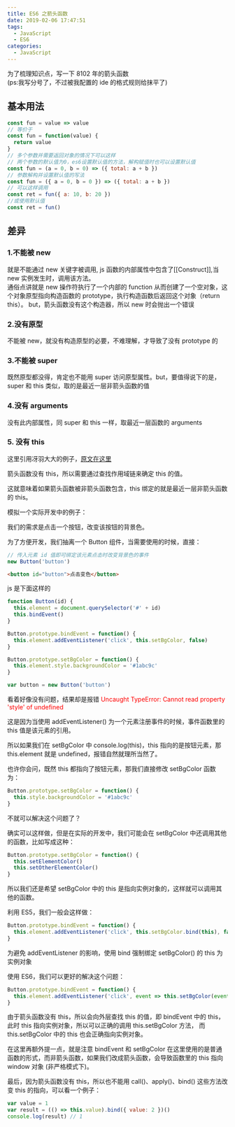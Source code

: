 ```yaml
---
title: ES6 之箭头函数
date: 2019-02-06 17:47:51
tags:
  - JavaScript
  - ES6
categories:
  - JavaScript
---
```


为了梳理知识点，写一下 8102 年的箭头函数  
(ps:我写分号了，不过被我配置的 ide 的格式规则给抹平了)

## 基本用法

```js
const fun = value => value
// 等价于
const fun = function(value) {
  return value
}
// 多个参数并需要返回对象的情况下可以这样
// 两个参数的默认值为0，es6设置默认值的方法，解构赋值时也可以设置默认值
const fun = (a = 0, b = 0) => ({ total: a + b })
// 参数解构并设置默认值的写法
const fun = ({ a = 0, b = 0 }) => ({ total: a + b })
// 可以这样调用
const ret = fun({ a: 10, b: 20 })
//或使用默认值
const ret = fun()
```

## 差异

### 1.不能被 new

就是不能通过 new 关键字被调用, js 函数的内部属性中包含了[[Construct]],当 new 实例发生时，调用该方法。  
通俗点讲就是 new 操作符执行了一个内部的 function 从而创建了一个空对象，这个对象原型指向构造函数的 prototype，执行构造函数后返回这个对象（return this）。
but，箭头函数没有这个构造器，所以 new 时会抛出一个错误

### 2.没有原型

不能被 new，就没有构造原型的必要，不难理解，才导致了没有 prototype 的

### 3.不能被 super

既然原型都没得，肯定也不能用 super 访问原型属性。but，要值得说下的是，super 和 this 类似，取的是最近一层非箭头函数的值

### 4.没有 arguments

没有此内部属性，同 super 和 this 一样，取最近一层函数的 arguments

### 5. <b>没有 this</b>

这里引用冴羽大大的例子，[原文在这里](https://juejin.im/post/5b14d0b4f265da6e60393680)

箭头函数没有 this，所以需要通过查找作用域链来确定 this 的值。

这就意味着如果箭头函数被非箭头函数包含，this 绑定的就是最近一层非箭头函数的 this。

模拟一个实际开发中的例子：

我们的需求是点击一个按钮，改变该按钮的背景色。

为了方便开发，我们抽离一个 Button 组件，当需要使用的时候，直接：

```js
// 传入元素 id 值即可绑定该元素点击时改变背景色的事件
new Button('button')
```

```html
<button id="button">点击变色</button>
```

js 是下面这样的

```js
function Button(id) {
  this.element = document.querySelector('#' + id)
  this.bindEvent()
}

Button.prototype.bindEvent = function() {
  this.element.addEventListener('click', this.setBgColor, false)
}

Button.prototype.setBgColor = function() {
  this.element.style.backgroundColor = '#1abc9c'
}

var button = new Button('button')
```

看着好像没有问题，结果却是报错 <font color="red">Uncaught TypeError: Cannot read property 'style' of undefined</font>

这是因为当使用 addEventListener() 为一个元素注册事件的时候，事件函数里的 this 值是该元素的引用。

所以如果我们在 setBgColor 中 console.log(this)，this 指向的是按钮元素，那 this.element 就是 undefined，报错自然就理所当然了。

也许你会问，既然 this 都指向了按钮元素，那我们直接修改 setBgColor 函数为：

```js
Button.prototype.setBgColor = function() {
  this.style.backgroundColor = '#1abc9c'
}
```

不就可以解决这个问题了？

确实可以这样做，但是在实际的开发中，我们可能会在 setBgColor 中还调用其他的函数，比如写成这种：

```js
Button.prototype.setBgColor = function() {
  this.setElementColor()
  this.setOtherElementColor()
}
```

所以我们还是希望 setBgColor 中的 this 是指向实例对象的，这样就可以调用其他的函数。

利用 ES5，我们一般会这样做：

```js
Button.prototype.bindEvent = function() {
  this.element.addEventListener('click', this.setBgColor.bind(this), false)
}
```

为避免 addEventListener 的影响，使用 bind 强制绑定 setBgColor() 的 this 为实例对象

使用 ES6，我们可以更好的解决这个问题：

```js
Button.prototype.bindEvent = function() {
  this.element.addEventListener('click', event => this.setBgColor(event), false)
}
```

由于箭头函数没有 this，所以会向外层查找 this 的值，即 bindEvent 中的 this，此时 this 指向实例对象，所以可以正确的调用 this.setBgColor 方法， 而 this.setBgColor 中的 this 也会正确指向实例对象。

在这里再额外提一点，就是注意 bindEvent 和 setBgColor 在这里使用的是普通函数的形式，而非箭头函数，如果我们改成箭头函数，会导致函数里的 this 指向 window 对象 (非严格模式下)。

最后，因为箭头函数没有 this，所以也不能用 call()、apply()、bind() 这些方法改变 this 的指向，可以看一个例子：

```js
var value = 1
var result = (() => this.value).bind({ value: 2 })()
console.log(result) // 1
```
